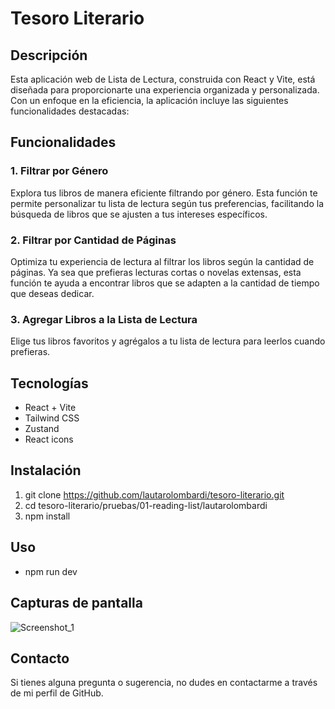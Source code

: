 # Tesoro Literario

## Descripción

Esta aplicación web de Lista de Lectura, construida con React y Vite, está diseñada para proporcionarte una experiencia organizada y personalizada. Con un enfoque en la eficiencia, la aplicación incluye las siguientes funcionalidades destacadas:

## Funcionalidades

### 1. Filtrar por Género
Explora tus libros de manera eficiente filtrando por género. Esta función te permite personalizar tu lista de lectura según tus preferencias, facilitando la búsqueda de libros que se ajusten a tus intereses específicos.

### 2. Filtrar por Cantidad de Páginas
Optimiza tu experiencia de lectura al filtrar los libros según la cantidad de páginas. Ya sea que prefieras lecturas cortas o novelas extensas, esta función te ayuda a encontrar libros que se adapten a la cantidad de tiempo que deseas dedicar.

### 3. Agregar Libros a la Lista de Lectura
Elige tus libros favoritos y agrégalos a tu lista de lectura para leerlos cuando prefieras.

## Tecnologías

- React + Vite
- Tailwind CSS
- Zustand
- React icons

## Instalación

1. git clone https://github.com/lautarolombardi/tesoro-literario.git
2. cd tesoro-literario/pruebas/01-reading-list/lautarolombardi
3. npm install

## Uso

- npm run dev

## Capturas de pantalla

![Screenshot_1](https://github.com/lautarolombardi/tesoro-literario/assets/79491042/a090b993-e87e-421d-a001-6702656aabc1)

## Contacto

Si tienes alguna pregunta o sugerencia, no dudes en contactarme a través de mi perfil de GitHub.

